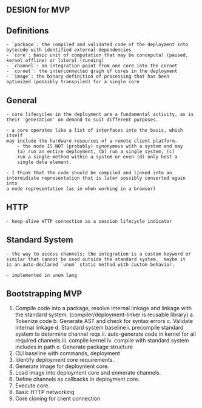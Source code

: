 DESIGN for MVP
--------------

Definitions
-----------
	- `package`: the compiled and validated code of the deployment into
	bytecode with identified external dependencies
	- `core`: basic unit of computation that may be conceputal (paused,
	kernel offline) or literal (running)
	- `channel`: an integration point from one core into the cornet
	- `cornet`: the interconnected graph of cores in the deployment
	- `image`: the binary definition of processing that has been 
	optimized (possibly transpiled) for a single core

General
-------
	- core lifecycles in the deployment are a fundamental activity, as is
	their 'generation' on demand to suit different purposes.

	- a core operates like a list of interfaces into the basis, which itself
	may include the hardware resources of a remote client platform.
		- the node IS NOT (probably) synonymous with a system and may
		(a) run an entire deployment, (b) run a single system, (c)
		run a single method within a system or even (d) only host a 
		single data element.

	- I think that the code should be compiled and linked into an
	intermidiate representation that is later possibly converted again into
	a node representation (as in when working in a browser)


HTTP
----
	- keep-alive HTTP connection as a session lifecycle indicator


Standard System
---------------
	- the way to access channels; the integration is a custom keyword or
	similar that cannot be used outside the standard system.  maybe it
	is an auto-declared `unum` static method with custom behavior.

	- implemented in unum lang


Bootstrapping MVP
-----------------
1.  Compile code into a package, resolve internal linkage and linkage with the 
standard system.  (compiler/deployment-linker is reusable library)
	a. Tokenize code
	b. Generate AST and check for syntax errors
	c. Validate internal linkage
	d. Standard system baseline
		i.    precompile standard system to determine channel reqs
		ii.   auto-generate code in kernel for all required channels
		iii.  compile kernel
		iv.   compile with standard system includes in path
	e. Generate package structure
2.  CLI baseline with commands, deployment
3.  Identify deployment core requirements.
4.  Generate image for deployment core.
5.  Load image into deployment core and enmerate channels.
6.  Define channels as callbacks in deployment core.
7.  Execute core.
8.  Basic HTTP networking
9.  Core cloning for client connection

